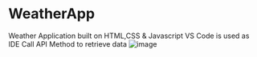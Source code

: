 # WeatherApp
Weather Application built on HTML,CSS & Javascript
VS Code is used as IDE
Call API Method to retrieve data
![image](https://user-images.githubusercontent.com/113373126/200139209-11597b2b-b026-4f14-9e50-10866581883f.png)
